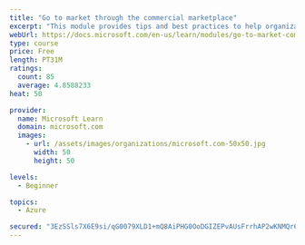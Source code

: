 ```yaml
---
title: "Go to market through the commercial marketplace"
excerpt: "This module provides tips and best practices to help organizations create their business plan for success in the commercial marketplace"
webUrl: https://docs.microsoft.com/en-us/learn/modules/go-to-market-commercial-marketplace/
type: course
price: Free
length: PT31M
ratings:
  count: 85
  average: 4.8588233
heat: 50

provider:
  name: Microsoft Learn
  domain: microsoft.com
  images:
    - url: /assets/images/organizations/microsoft.com-50x50.jpg
      width: 50
      height: 50

levels:
  - Beginner

topics:
  - Azure

secured: "3EzSSls7X6E9si/qG0079XLD1+mQ8AiPHG0OoDGIZEPvAUsFrrhAP2wKNMQr6f94sCi7yhjW+Q5Q+HLsRFjT9k0O6LjpwY3q8JZMzpEeHkIcRkVWkJS3ZjxCQx54FuXxG9g+Z0Fd8u22fczgLpbeRMcIbj9kuFKH4GUjR+fD55hLrpeFLm+46D5a+DkKPeIRS5kZPNdDNFxe3pPcqmmyEJb6tmbamscdWSYVy/Eyydu/VDRUa4UD5JtdIN/3ojC+q2mL5Kx3ym3Dxxm9IZNSqfC7dQtPCb+A+yY1Ve2ZdRiJYy6N+pkAa8O6zKGiQcJ+DS6BIwYgMIikCjUItBGl27fRqx0ci7CEXQD4CC9oVIq2IcqEv7c26n0yi6rb6pOdgjPWBD19SRiYwOiTFCxyBI4W4ehAPsVrScICf44GxTM=;Jo1e8LHZxjX1fUvgW8Ofdw=="
---
```


